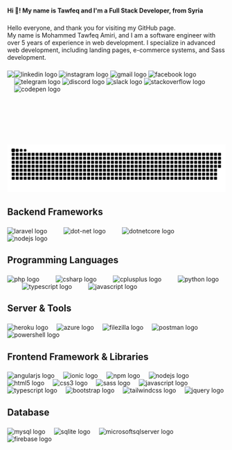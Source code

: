 <h4 align="left">Hi 👋! My name is Tawfeq and I'm a Full Stack Developer, from Syria</h4>

###

<p align="left">Hello everyone, and thank you for visiting my GitHub page. <br>My name is Mohammed Tawfeq Amiri, and I am a software engineer with over 5 years of experience in web development. I specialize in advanced web development, including landing pages, e-commerce systems, and Sass development.</p>

###

<img align="left" height="170" src="https://gitlab.com/uploads/-/system/user/avatar/6226012/avatar.png"  />

###

<div align="left">
  <img src="https://img.shields.io/static/v1?message=LinkedIn&logo=linkedin&label=&color=0077B5&logoColor=white&labelColor=&style=for-the-badge" height="31" alt="linkedin logo"  />
  <img src="https://img.shields.io/static/v1?message=Instagram&logo=instagram&label=&color=E4405F&logoColor=white&labelColor=&style=for-the-badge" height="31" alt="instagram logo"  />
  <img src="https://img.shields.io/static/v1?message=Gmail&logo=gmail&label=&color=D14836&logoColor=white&labelColor=&style=for-the-badge" height="31" alt="gmail logo"  />
  <img src="https://img.shields.io/static/v1?message=Facebook&logo=facebook&label=&color=1877F2&logoColor=white&labelColor=&style=for-the-badge" height="31" alt="facebook logo"  />
  <img src="https://img.shields.io/static/v1?message=Telegram&logo=telegram&label=&color=2CA5E0&logoColor=white&labelColor=&style=for-the-badge" height="31" alt="telegram logo"  />
  <img src="https://img.shields.io/static/v1?message=Discord&logo=discord&label=&color=7289DA&logoColor=white&labelColor=&style=for-the-badge" height="31" alt="discord logo"  />
  <img src="https://img.shields.io/static/v1?message=Slack&logo=slack&label=&color=4A154B&logoColor=white&labelColor=&style=for-the-badge" height="31" alt="slack logo"  />
  <img src="https://img.shields.io/static/v1?message=Stackoverflow&logo=stackoverflow&label=&color=FE7A16&logoColor=white&labelColor=&style=for-the-badge" height="31" alt="stackoverflow logo"  />
  <img src="https://img.shields.io/static/v1?message=Codepen&logo=codepen&label=&color=000000&logoColor=white&labelColor=&style=for-the-badge" height="31" alt="codepen logo"  />
</div>

###

<br clear="both">

<img src="https://raw.githubusercontent.com/MTA-coder/MTA-coder/output/snake.svg" alt="Snake animation" />

###

<h2 align="left">Backend Frameworks</h2>

###

<div align="left">
  <img src="https://cdn.simpleicons.org/laravel/FF2D20" height="50" alt="laravel logo"  />
  <img width="30" />
  <img src="https://cdn.simpleicons.org/dotnet/512BD4" height="50" alt="dot-net logo"  />
  <img width="30" />
  <img src="https://cdn.jsdelivr.net/gh/devicons/devicon/icons/dotnetcore/dotnetcore-original.svg" height="50" alt="dotnetcore logo"  />
  <img width="30" />
  <img src="https://cdn.jsdelivr.net/gh/devicons/devicon/icons/nodejs/nodejs-original.svg" height="50" alt="nodejs logo"  />
</div>

###

<h2 align="left">Programming Languages</h2>

###

<div align="left">
  <img src="https://cdn.simpleicons.org/php/777BB4" height="50" alt="php logo"  />
  <img width="30" />
  <img src="https://cdn.simpleicons.org/csharp/239120" height="50" alt="csharp logo"  />
  <img width="30" />
  <img src="https://cdn.simpleicons.org/c++/00599C" height="50" alt="cplusplus logo"  />
  <img width="30" />
  <img src="https://cdn.simpleicons.org/python/3776AB" height="50" alt="python logo"  />
  <img width="30" />
  <img src="https://cdn.simpleicons.org/typescript/3178C6" height="50" alt="typescript logo"  />
  <img width="30" />
  <img src="https://cdn.simpleicons.org/javascript/F7DF1E" height="50" alt="javascript logo"  />
</div>

###

<h2 align="left">Server & Tools</h2>

###

<div align="left">
  <img src="https://img.shields.io/badge/Heroku-430098?logo=heroku&logoColor=white&style=for-the-badge" height="34" alt="heroku logo"  />
  <img width="12" />
  <img src="https://img.shields.io/badge/Microsoft Azure-0078D4?logo=microsoftazure&logoColor=white&style=for-the-badge" height="34" alt="azure logo"  />
  <img width="12" />
  <img src="https://cdn.simpleicons.org/filezilla/BF0000" height="34" alt="filezilla logo"  />
  <img width="12" />
  <img src="https://cdn.simpleicons.org/postman/FF6C37" height="34" alt="postman logo"  />
  <img width="12" />
  <img src="https://cdn.simpleicons.org/powershell/5391FE" height="34" alt="powershell logo"  />
</div>

###

<h2 align="left">Frontend Framework & Libraries</h2>

###

<div align="left">
  <img src="https://cdn.simpleicons.org/angular/DD0031" height="38" alt="angularjs logo"  />
  <img width="12" />
  <img src="https://cdn.simpleicons.org/ionic/3880FF" height="38" alt="ionic logo"  />
  <img width="12" />
  <img src="https://cdn.simpleicons.org/npm/CB3837" height="38" alt="npm logo"  />
  <img width="12" />
  <img src="https://cdn.simpleicons.org/nodedotjs/339933" height="38" alt="nodejs logo"  />
  <img width="12" />
  <img src="https://cdn.simpleicons.org/html5/E34F26" height="38" alt="html5 logo"  />
  <img width="12" />
  <img src="https://cdn.simpleicons.org/css3/1572B6" height="38" alt="css3 logo"  />
  <img width="12" />
  <img src="https://cdn.simpleicons.org/sass/CC6699" height="38" alt="sass logo"  />
  <img width="12" />
  <img src="https://cdn.simpleicons.org/javascript/F7DF1E" height="38" alt="javascript logo"  />
  <img width="12" />
  <img src="https://cdn.simpleicons.org/typescript/3178C6" height="38" alt="typescript logo"  />
  <img width="12" />
  <img src="https://cdn.simpleicons.org/bootstrap/7952B3" height="38" alt="bootstrap logo"  />
  <img width="12" />
  <img src="https://cdn.simpleicons.org/tailwindcss/06B6D4" height="38" alt="tailwindcss logo"  />
  <img width="12" />
  <img src="https://cdn.jsdelivr.net/gh/devicons/devicon/icons/jquery/jquery-original.svg" height="38" alt="jquery logo"  />
</div>

###

<h2 align="left">Database</h2>

###

<div align="left">
  <img src="https://img.shields.io/badge/MySQL-4479A1?logo=mysql&logoColor=white&style=for-the-badge" height="38" alt="mysql logo"  />
  <img width="12" />
  <img src="https://img.shields.io/badge/SQLite-003B57?logo=sqlite&logoColor=white&style=for-the-badge" height="38" alt="sqlite logo"  />
  <img width="12" />
  <img src="https://img.shields.io/badge/Microsoft SQL Server-CC2927?logo=microsoftsqlserver&logoColor=white&style=for-the-badge" height="38" alt="microsoftsqlserver logo"  />
  <img width="12" />
  <img src="https://img.shields.io/badge/Firebase-FFCA28?logo=firebase&logoColor=black&style=for-the-badge" height="38" alt="firebase logo"  />
</div>

###
